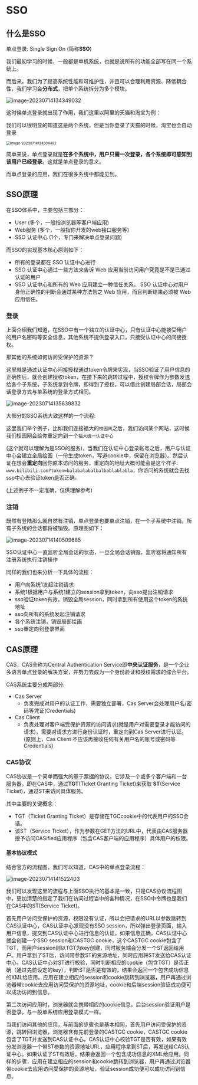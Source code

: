 # SSO

## 什么是SSO

单点登录: Single Sign On (简称**SSO**)

我们最初学习的时候，一般都是单机系统，也就是说所有的功能全部写在同一个系统上。

而后来，我们为了提高系统性能和可维护性，并且可以合理利用资源、降低耦合性，我们学习会**分布式**，把单个系统拆分为多个模块。

![image-20230714134349032](https://gitee.com/sky-dog/note/raw/master/img/202307141343147.png)

这时候单点登录就出现了作用，我们这里以阿里的天猫和淘宝为例：

我们可以很明显的知道这是两个系统，但是当你登录了天猫的时候，淘宝也会自动登录

<img src="https://gitee.com/sky-dog/note/raw/master/img/202307141345548.png" alt="image-20230714134504492" style="zoom:67%;" />

简单来说，单点登录就是**在多个系统中，用户只需一次登录，各个系统即可感知到该用户已经登录**。这就是单点登录的意义。

而单点登录的应用，我们在很多系统中都能见到。

## SSO原理

在SSO体系中，主要包括三部分：

* User (多个，一般指浏览器等客户端应用)
* Web服务 (多个，一般指你开发的web接口服务等)
* SSO 认证中心 (1个，专门来解决单点登录问题)

而SSO的实现基本核心原则如下：

* 所有的登录都在 SSO 认证中心进行
* SSO 认证中心通过一些方法来告诉 Web 应用当前访问用户究竟是不是已通过认证的用户
* SSO 认证中心和所有的 Web 应用建立一种信任关系， SSO 认证中心对用户身份正确性的判断会通过某种方法告之 Web 应用，而且判断结果必须被 Web 应用信任。

### 登录

上面介绍我们知道，在SSO中有一个独立的认证中心，只有认证中心能接受用户的用户名密码等安全信息，其他系统不提供登录入口，只接受认证中心的间接授权。

那其他的系统如何访问受保护的资源？

这里就是通过认证中心间接授权通过token令牌来实现，当SSO验证了用户信息的正确性后，就会创建授权token，在接下来的跳转过程中，授权令牌作为参数发送给各个子系统，子系统拿到令牌，即得到了授权，可以借此创建局部会话，局部会话登录方式与单系统的登录方式相同。

![image-20230714135639832](https://gitee.com/sky-dog/note/raw/master/img/202307141356931.png)

大部分的SSO系统大致这样的一个流程: 

这里我们举个例子，比如我们连接福大的`校园网`之后，我们访问某个网站，这时候我们校园网会给你重定向到一个`福大统一认证中心`

(这个就可以理解为是SSO的服务)，当我们在认证中心登录帐号之后，用户与认证中心会建立全局绘画（一份生成token，写道cookie中，保留在浏览器）。然后认证在想会**重定向**回你原本访问的服务，重定向的地址大概可能会是这个样子:  `www.bilibili.com?token=balabalabalbalbablablabla`，你访问的系统就会去找sso中心去验证token是否正确。

(上述例子不一定准确，仅供理解参考)

### 注销

既然有登陆那么就自然有注销，单点登录也要单点注销，在一个子系统中注销，所有子系统的会话都将被销毁。原理图如下：

![image-20230714140509685](https://gitee.com/sky-dog/note/raw/master/img/202307141405751.png)

SSO认证中心一直监听全局会话的状态，一旦全局会话销毁，监听器将通知所有注册系统执行注销操作

同样的我们也来分析一下具体的流程：

* 用户向系统1发起注销请求
* 系统1根据用户与系统1建立的session拿到token，向sso提出注销请求
* sso验证token有效，销毁全局session，同时拿到所有使用这个token的系统地址
* sso向所有的系统发起注销请求
* 各个系统注销，销毁局部绘画
* sso重定向到登录界面

## CAS原理

CAS，CAS全称为Central Authentication Service即**中央认证服务**，是一个企业多语言单点登录的解决方案，并努力去成为一个身份验证和授权需求的综合平台。

CAS系统主要分成两部分:

* Cas Server
  * 负责完成对用户的认证工作，需要独立部署，Cas Server会处理用户名/密码等凭证(Credentials)
* Cas Client
  * 负责处理对客户端受保护资源的访问请求(就是用户对需要登录才能访问的请求)，需要对请求方进行身份认证时，重定向到Cas Server进行认证。(原则上，Cas Client 不应该再接收任何有关用户名的账号或密码等Credentials)

### CAS协议

CAS协议是一个简单而强大的基于票据的协议，它涉及一个或多个客户端和一台服务器。即在CAS中，通过**TGT**(Ticket Granting Ticket)来获取 **ST**(Service Ticket)，通过ST来访问具体服务。

其中主要的关键概念：

* TGT（Ticket Granting Ticket）是存储在TGCcookie中的代表用户的SSO会话。
* 该ST（Service Ticket），作为参数在GET方法的URL中，代表由CAS服务器授予访问CASified应用程序（包含CAS客户端的应用程序）具体用户的权限。

#### 基本协议模式

结合官方的流程图，我们可以知道，CAS中的单点登录流程：

![image-20230714141522403](https://gitee.com/sky-dog/note/raw/master/img/202307141415490.png)

我们可以发现这里的流程与上面SSO执行的基本是一致，只是CAS协议流程图中，更加清楚的指定了我们在访问过程当中的各种情况，在SSO中令牌也是我们在CAS中的ST(Service Ticket)。

首先用户访问受保护的资源，权限没有认证，所以会把请求的URL以参数跳转到CAS认证中心，CAS认证中心发现没有SSO session，所以弹出登录页面，输入用户信息，提交到CAS认证中心进行信息的认证，如果信息正确，CAS认证中心就会创建一个SSO session和CASTGC cookie，这个CASTGC cookie包含了TGT，而用户session则以TGT为key创建，同时服务端会分发一个ST返回给用户。用户拿到了ST后，访问带参数ST的资源地址，同时应用将ST发送给CAS认证中心，CAS认证中心对ST进行校验，同时判断相应的cookie（包含TGT）是否正确（通过先前设定的key），判断ST是否是有效的，结果会返回一个包含成功信息的XML给应用。应用在建立相应的session和cookie跳转到浏览器，用户再通过浏览器带cookie去应用访问受保护的资源地址，cookie和后端session验证成功便可以成功访问到信息。

第二次访问应用时，浏览器就会携带相应的cookie信息，后台session验证用户是否登录，与一般单系统应用登录模式一样。

当我们访问其他的应用，与前面的步骤也是基本相同，首先用户访问受保护的资源，跳转回浏览器，浏览器含有先前登录的CASTGC cookie，CASTGC cookie包含了TGT并发送到CAS认证中心，CAS认证中心校验TGT是否有效，如果有效分发浏览器一个带ST参数的资源地址URL，应用程序拿到ST后，再发送给CAS认证中心，如果认证了ST有效后，结果会返回一个包含成功信息的XML给应用。同样的步骤，应用在建立相应的session和cookie跳转到浏览器，用户再通过浏览器带cookie去应用访问受保护的资源地址，验证session成功便可以成功访问到信息。